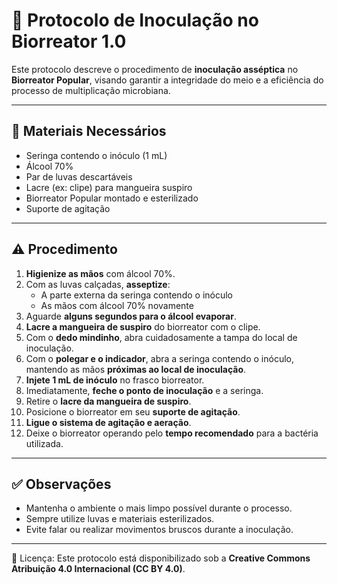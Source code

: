 # 💉 Protocolo de Inoculação no Biorreator 1.0

Este protocolo descreve o procedimento de **inoculação asséptica** no **Biorreator Popular**, visando garantir a integridade do meio e a eficiência do processo de multiplicação microbiana.

---

## 🧪 Materiais Necessários

- Seringa contendo o inóculo (1 mL)
- Álcool 70%
- Par de luvas descartáveis
- Lacre (ex: clipe) para mangueira suspiro
- Biorreator Popular montado e esterilizado
- Suporte de agitação

---

## ⚠️ Procedimento

1. **Higienize as mãos** com álcool 70%.
2. Com as luvas calçadas, **asseptize**:
   - A parte externa da seringa contendo o inóculo
   - As mãos com álcool 70% novamente
3. Aguarde **alguns segundos para o álcool evaporar**.
4. **Lacre a mangueira de suspiro** do biorreator com o clipe.
5. Com o **dedo mindinho**, abra cuidadosamente a tampa do local de inoculação.
6. Com o **polegar e o indicador**, abra a seringa contendo o inóculo, mantendo as mãos **próximas ao local de inoculação**.
7. **Injete 1 mL de inóculo** no frasco biorreator.
8. Imediatamente, **feche o ponto de inoculação** e a seringa.
9. Retire o **lacre da mangueira de suspiro**.
10. Posicione o biorreator em seu **suporte de agitação**.
11. **Ligue o sistema de agitação e aeração**.
12. Deixe o biorreator operando pelo **tempo recomendado** para a bactéria utilizada.

---

## ✅ Observações

- Mantenha o ambiente o mais limpo possível durante o processo.
- Sempre utilize luvas e materiais esterilizados.
- Evite falar ou realizar movimentos bruscos durante a inoculação.

---

📜 Licença: Este protocolo está disponibilizado sob a **Creative Commons Atribuição 4.0 Internacional (CC BY 4.0)**.  

